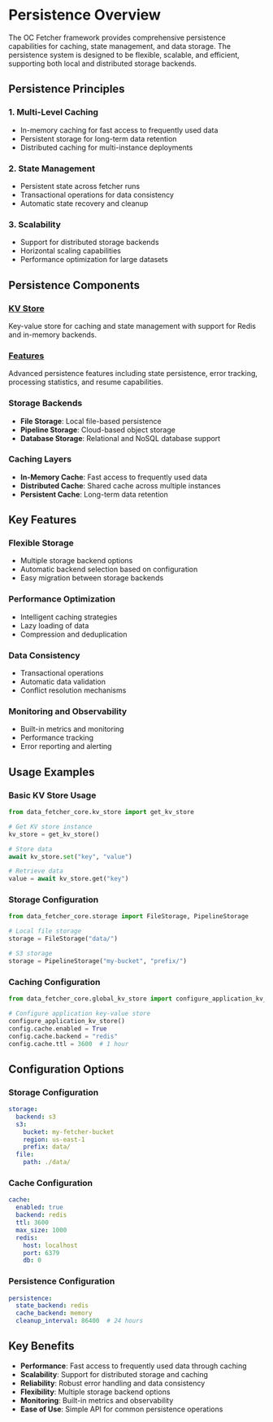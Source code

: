 # Persistence Overview

The OC Fetcher framework provides comprehensive persistence capabilities for caching, state management, and data storage. The persistence system is designed to be flexible, scalable, and efficient, supporting both local and distributed storage backends.

## Persistence Principles

### 1. **Multi-Level Caching**
- In-memory caching for fast access to frequently used data
- Persistent storage for long-term data retention
- Distributed caching for multi-instance deployments

### 2. **State Management**
- Persistent state across fetcher runs
- Transactional operations for data consistency
- Automatic state recovery and cleanup

### 3. **Scalability**
- Support for distributed storage backends
- Horizontal scaling capabilities
- Performance optimization for large datasets

## Persistence Components

### [KV Store](kv_store.md)
Key-value store for caching and state management with support for Redis and in-memory backends.

### [Features](features.md)
Advanced persistence features including state persistence, error tracking, processing statistics, and resume capabilities.

### **Storage Backends**
- **File Storage**: Local file-based persistence
- **Pipeline Storage**: Cloud-based object storage
- **Database Storage**: Relational and NoSQL database support

### **Caching Layers**
- **In-Memory Cache**: Fast access to frequently used data
- **Distributed Cache**: Shared cache across multiple instances
- **Persistent Cache**: Long-term data retention

## Key Features

### **Flexible Storage**
- Multiple storage backend options
- Automatic backend selection based on configuration
- Easy migration between storage backends

### **Performance Optimization**
- Intelligent caching strategies
- Lazy loading of data
- Compression and deduplication

### **Data Consistency**
- Transactional operations
- Automatic data validation
- Conflict resolution mechanisms

### **Monitoring and Observability**
- Built-in metrics and monitoring
- Performance tracking
- Error reporting and alerting

## Usage Examples

### **Basic KV Store Usage**
```python
from data_fetcher_core.kv_store import get_kv_store

# Get KV store instance
kv_store = get_kv_store()

# Store data
await kv_store.set("key", "value")

# Retrieve data
value = await kv_store.get("key")
```

### **Storage Configuration**
```python
from data_fetcher_core.storage import FileStorage, PipelineStorage

# Local file storage
storage = FileStorage("data/")

# S3 storage
storage = PipelineStorage("my-bucket", "prefix/")
```

### **Caching Configuration**
```python
from data_fetcher_core.global_kv_store import configure_application_kv_store

# Configure application key-value store
configure_application_kv_store()
config.cache.enabled = True
config.cache.backend = "redis"
config.cache.ttl = 3600  # 1 hour
```

## Configuration Options

### **Storage Configuration**
```yaml
storage:
  backend: s3
  s3:
    bucket: my-fetcher-bucket
    region: us-east-1
    prefix: data/
  file:
    path: ./data/
```

### **Cache Configuration**
```yaml
cache:
  enabled: true
  backend: redis
  ttl: 3600
  max_size: 1000
  redis:
    host: localhost
    port: 6379
    db: 0
```

### **Persistence Configuration**
```yaml
persistence:
  state_backend: redis
  cache_backend: memory
  cleanup_interval: 86400  # 24 hours
```

## Key Benefits

- **Performance**: Fast access to frequently used data through caching
- **Scalability**: Support for distributed storage and caching
- **Reliability**: Robust error handling and data consistency
- **Flexibility**: Multiple storage backend options
- **Monitoring**: Built-in metrics and observability
- **Ease of Use**: Simple API for common persistence operations
